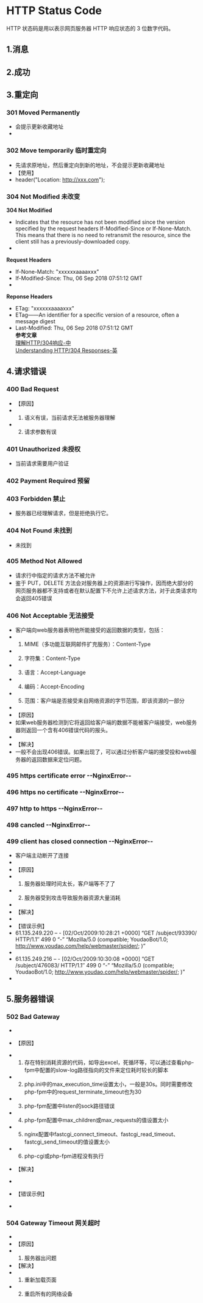 # HTTP Status Code

HTTP 状态码是用以表示网页服务器 HTTP 响应状态的 3 位数字代码。

## 1.消息

## 2.成功

## 3.重定向
### 301 Moved Permanently
- 会提示更新收藏地址   
- 

### 302 Move temporarily 临时重定向   
- 先请求原地址，然后重定向到新的地址，不会提示更新收藏地址   
- 【使用】   
- header("Location: http://xxx.com");   

### 304 Not Modified 未改变   
**304 Not Modified**   
- Indicates that the resource has not been modified since the version specified by the request headers If-Modified-Since or If-None-Match. This means that there is no need to retransmit the resource, since the client still has a previously-downloaded copy.   
- 
**Request Headers**   
- If-None-Match: "xxxxxxaaaaxxx"
- If-Modified-Since: Thu, 06 Sep 2018 07:51:12 GMT 
-
**Reponse Headers**      
- ETag: "xxxxxxaaaaxxx"      
- ETag——An identifier for a specific version of a resource, often a message digest
- Last-Modified: Thu, 06 Sep 2018 07:51:12 GMT   
**参考文章**   
[理解HTTP/304响应-中](http://www.cnblogs.com/ziyunfei/archive/2012/11/17/2772729.html)   
[Understanding HTTP/304 Responses-英](https://www.telerik.com/blogs/understanding-http-304-responses)   

## 4.请求错误
### 400 Bad Request   
- 【原因】   
- 1. 语义有误，当前请求无法被服务器理解   
- 2. 请求参数有误

### 401 Unauthorized 未授权   
- 当前请求需要用户验证

### 402 Payment Required 预留

### 403 Forbidden 禁止   
- 服务器已经理解请求，但是拒绝执行它。   

### 404 Not Found 未找到    
- 未找到

### 405 Method Not Allowed   
- 请求行中指定的请求方法不被允许
- 鉴于 PUT，DELETE 方法会对服务器上的资源进行写操作，因而绝大部分的网页服务器都不支持或者在默认配置下不允许上述请求方法，对于此类请求均会返回405错误   

### 406 Not Acceptable 无法接受   
- 客户端向web服务器表明他所能接受的返回数据的类型，包括：      
- 1. MIME（多功能互联网邮件扩充服务）：Content-Type   
- 2. 字符集：Content-Type   
- 3. 语言：Accept-Language   
- 4. 编码：Accept-Encoding   
- 5. 范围：客户端是否接受来自网络资源的字节范围，即该资源的一部分   
- 
- 【原因】   
- 如果web服务器检测到它将返回给客户端的数据不能被客户端接受，web服务器则返回一个含有406错误代码的报头。
- 
- 【解决】
- 一般不会出现406错误。如果出现了，可以通过分析客户端的接受投和web服务器的返回数据来定位问题。   

### 495 https certificate error --NginxError--   
### 496 https no certificate --NginxError--   
### 497 http to https --NginxError--
### 498 cancled --NginxError--   
### 499 client has closed connection --NginxError--
- 客户端主动断开了连接   
- 
- 【原因】   
- 1. 服务器处理时间太长，客户端等不了了   
- 2. 服务器受到攻击导致服务器资源大量消耗   
- 
- 【解决】
- 
- 【错误示例】  
- 61.135.249.220 – - [02/Oct/2009:10:28:21 +0000] “GET /subject/93390/ HTTP/1.1″ 499 0 “-” “Mozilla/5.0 (compatible; YoudaoBot/1.0; http://www.youdao.com/help/webmaster/spider/; )”
- 
- 61.135.249.216 – - [02/Oct/2009:10:30:08 +0000] “GET /subject/476083/ HTTP/1.1″ 499 0 “-” “Mozilla/5.0 (compatible; YoudaoBot/1.0; http://www.youdao.com/help/webmaster/spider/; )”
-

## 5.服务器错误   
### 502 Bad Gateway   
- 
- 【原因】
- 1. 存在特别消耗资源的代码，如导出excel，死循环等，可以通过查看php-fpm中配置的slow-log路径指向的文件来定位耗时较长的脚本   
- 2. php.ini中的max_execution_time设置太小，一般是30s。同时需要修改php-fpm中的request_terminate_timeout也为30
- 3. php-fpm配置中listen的sock路径错误   
- 4. php-fpm配置中max_children或max_requests的值设置太小
- 5. nginx配置中fastcgi_connect_timeout、fastcgi_read_timeout、fastcgi_send_timeout的值设置太小
- 6. php-cgi或php-fpm进程没有执行

- 【解决】
- 
- 【错误示例】   
- 

### 504 Gateway Timeout 网关超时
- 
- 【原因】
- 1. 服务器出问题
- 【解决】   
- 1. 重新加载页面   
- 2. 重启所有的网络设备   

